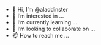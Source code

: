 - 👋 Hi, I’m @aladdinster
- 👀 I’m interested in ...
- 🌱 I’m currently learning ...
- 💞️ I’m looking to collaborate on ...
- 📫 How to reach me ...

<!---
aladdinster/aladdinster is a ✨ special ✨ repository because its `README.md` (this file) appears on your GitHub profile.
You can click the Preview link to take a look at your changes.
--->
